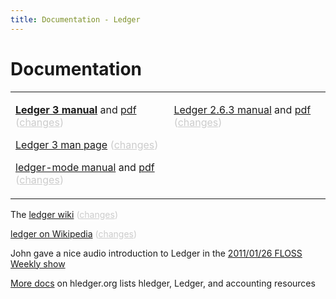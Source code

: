 ```yaml
---
title: Documentation - Ledger
---
```


# Documentation

<style>
.dim, .dim a:link, .dim a:visited { color:#ccc; }
</style>
<table style="width:100%; border:none;"><tr valign=top><td>

**[Ledger 3 manual](3.0/doc/ledger3.html)**
 and [pdf](3.0/doc/ledger3.pdf)
 <span class=dim> ([changes](https://github.com/ledger/ledger/commits/master/doc/ledger3.texi)) </span>

[Ledger 3 man page](3.0/doc/ledger.1.html)
 <span class=dim> ([changes](https://github.com/ledger/ledger/commits/master/doc/ledger.1)) </span>

[ledger-mode manual](3.0/doc/ledger-mode.html)
 and [pdf](3.0/doc/ledger-mode.pdf)
 <span class=dim> ([changes](https://github.com/ledger/ledger/commits/master/doc/ledger-mode.texi)) </span>

</td><td>

[Ledger 2.6.3 manual](2.6/ledger.html)
 and [pdf](2.6/ledger.pdf)
 <span class=dim> ([changes](https://github.com/ledger/ledger/commits/maint/ledger.texi)) </span>

</td></tr></table>

The [ledger wiki](http://wiki.ledger-cli.org)
 <span class=dim> ([changes](https://github.com/ledger/ledger/wiki/_history)) </span>

[ledger on Wikipedia](https://en.wikipedia.org/wiki/Ledger_%28software%29)
 <span class=dim> ([changes](https://en.wikipedia.org/w/index.php?title=Ledger_%28software%29&action=history)) </span>

John gave a nice audio introduction to Ledger in the [2011/01/26 FLOSS Weekly show](http://twit.tv/floss150) 

[More docs](http://hledger.org/more-docs) on hledger.org lists hledger, Ledger, and accounting resources
